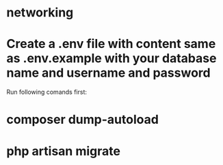 # networking
# Create a .env file with content same as .env.example with your database name and username and password
Run following comands first:
# composer dump-autoload
# php artisan migrate 
